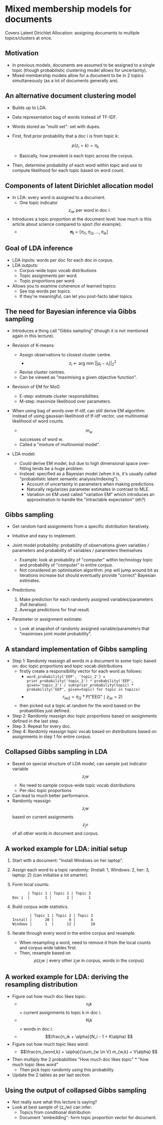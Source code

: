 # Mixed membership models for documents

Covers Latent Dirichlet Allocation: assigning documents to multiple topics/clusters at once.

## Motivation

* In previous models, documents are assumed to be assigned to a single topic (though probabilistic clustering model allows for uncertainty).
* Mixed membership models allow for a document to be in 2 topics simultaneously (as a lot of documents generally are).

## An alternative document clustering model

* Builds up to LDA.
* Data representation bag of words instead of TF-IDF.
* Words stored as "multi set": set with dupes.

* First, find prior probability that a doc i is from topic k:

  $$p(z_i = k) = \pi_k $$

  * Basically, how prevalent is each topic across the corpus.

* Then, determine probability of each word within topic and use to compute likelihood for each topic based on word count.

## Components of latent Dirichlet allocation model

* In LDA: every word is assigned to a document.
  * One topic indicator $$z_{iw} \text{ per word in doc i} $$
* Introduces a topic proportion at the document level: how much is this article about science compared to sport (for example).
  * $$\mathbf{\pi_i} = [\pi_{i1}, \pi_{i2}, ..., \pi_{ik}] $$

## Goal of LDA inference

* LDA inputs: words per doc for each doc in corpus.
* LDA outputs:
  * Corpus-wide topic vocab distributions 
  * Topic assignments per word.
  * Topic proportions per word.
* Allows you to examine coherence of learned topics:
  * See top words per topics.
  * If they're meaningful, can let you post-facto label topics.

## The need for Bayesian inference via Gibbs sampling

* Introduces a thing call "Gibbs sampling" (though it is not mentioned again in this lecture).
* Revision of K-means:
  * Assign observations to closest cluster centre.
    * $$z_i \text{ <- arg min } ||\mu_j - x_i||_2^2 $$
  * Revise cluster centres.
  * Can be viewed as "maximising a given objective function".
* Revision of EM for MoG
  * E-step: estimate cluster responsibilities.
  * M-step: maximize likelihood over parameters.

* When using bag of words over tf-idf, can still derive EM algorithm: instead of using gaussian likelihood of tf-idf vector, use multinomial likelihood of word counts.
  * $$m_w $$successes of word w.
  * Called a "mixture of multinomial model".
* LDA model:
  * Could derive EM model, but due to high dimensional space over-fitting tends be a huge problem.
  * Instead: specified as a Bayesian model (when it is, it's usually called "probabilistic latent semantic analysis/indexing").
    * Account of uncertainty in parameters when making predictions.
    * Naturally regularizes parameter estimates in contrast to MLE.  
    * Variation on EM used called "variation EM" which introduces an approximation to handle the "intractable expectation" (eh?)

## Gibbs sampling

* Get random hard assignments from a specific distribution iteratively.
* Intuitive and easy to implement.
* Joint model probability: probability of observations given variables / parameters and probability of variables / parameters themselves
  * Example: look at probability of "computer" within technology topic and probability of "computer" in entire corpus.
  * Not considered an optimisation algorithm: jmp will jump around bit as iterations increase but should eventually provide "correct" Bayesian estimates.
* Predictions:
  1. Make prediction for each randomly assigned variables/parameters (full iteration).
  2. Average predictions for final result.

* Parameter or assignment estimate:
  * Look at snapshot of randomly assigned variable/parameters that "maximises joint model probability".

## A standard implementation of Gibbs sampling

* Step 1: Randomly reassign all words in a document to some topic based on:  doc topic proportions and topic vocab distributions
  * firstly create a responsibility vector for each word as follows:
    * ```word_probability['EEP', 'topic_2'] = prior_probability('topic_2') * probability('EEP', given='topic_2') / sum(prior_probability(topic) * probability('EEP', given=topic) for topic in topics)```
    * $$r_{iw2} = \pi_{i2} * P(\text{"EEG"} \mid z_{iw} = 2) $$
  * then picked out a topic at random for the word based on the probabilities just defined.
* Step 2: Randomly reassign doc topic proportions based on assignments defined in the last step.
* Step 3: Repeat for every doc.
* Step 4: Randomly reassign topic vocab based on distributions based on assignments in step 1 for entire corpus.

## Collapsed Gibbs sampling in LDA

* Based on special structure of LDA model, can sample just indicator variable $$z_iw $$
  * No need to sample corpus-wide topic vocab distributions
  * Per-doc topic proportions
* Can lead to much better performance.
* Randomly reassign $$z_iw $$based on current assignments $$z_jv $$of all other words in document and corpus.

## A worked example for LDA: initial setup

1. Start with a document: "Install Windows on her laptop".
2. Assign each word to a topic randomly: {Install: 1, Windows: 2, her: 3, laptop: 2} (can initialise a lot smarter).
3. Form local counts:

    ```
           | Topic 1 | Topic 2 | Topic 3
    Doc i  |       1 |       2 |       1
    ```
4. Build corpus wide statistics.
   
    ```
            | Topic 1 | Topic 2 | Topic 3
    Install |      20 |       0 |       4
    Windows |      1  |      12 |       10
    ```
5. Iterate through every word in the entire corpus and resample.
    * When resampling a word, need to remove it from the local counts and corpus wide tables first.
     * Then, resample based on $$p(z_iw \mid \text{every other } z_jw \text{ in corpus, words in the corpus}) $$

## A worked example for LDA: deriving the resampling distribution

* Figure out how much doc likes topic:
  * $$n_ik $$= current assignments to topic k in doc i.
  * $$N_ik $$= words in doc i.
  * $$\frac{n_ik + \alpha}{N_i - 1 + K\alpha} $$ 
* Figure out how much topic likes word:
  * $$\frac{m_{word,k} + \alpha}{\sum_{w \in V} m_{w,k} + V\alpha} $$
* Then multiply the 2 probabilities "How much doc likes topic" * "how much topic likes word"
  * Then pick topic randomly using this probability
* Update the 2 tables as per last section.

## Using the output of collapsed Gibbs sampling

* Not really sure what this lecture is saying?
* Look at best sample of {z_iw} can infer:
  * Topics from conditional distribution
  * Document "embedding": form topic proportion vector for document. 